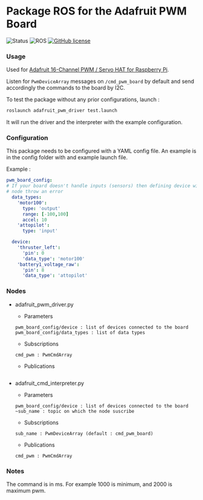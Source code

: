 # Package ROS for the Adafruit PWM Board

![Status](https://img.shields.io/badge/Status-In%20Development-red.svg)
![ROS](https://img.shields.io/badge/ROS-Kinetic--Kame-green.svg)
[![GitHub license](https://img.shields.io/github/license/simchanu29/ros_adafruit_pwm_driver.svg)](https://github.com/simchanu29/ros_adafruit_pwm_driver/blob/master/LICENSE)

### Usage

Used for [Adafruit 16-Channel PWM / Servo HAT for Raspberry Pi](https://www.adafruit.com/product/2327).

Listen for `PwmDeviceArray` messages on `/cmd_pwm_board` by default and send accordingly the commands to the board by 
I2C.

To test the package without any prior configurations, launch : 

```bash
roslaunch adafruit_pwm_driver test.launch
```

It will run the driver and the interpreter with the example configuration.

### Configuration

This package needs to be configured with a YAML config file. An example is in the config folder with and example launch 
file.

Example : 

```yaml
pwm_board_config:
# If your board doesn't handle inputs (sensors) then defining device with a data_type.type:'inputs' will make the
# node throw an error
  data_types:
    'motor100':
      type: 'output'
      range: [-100,100]
      accel: 10
    'attopilot':
      type: 'input'

  device:
    'thruster_left':
      'pin': 0
      'data_type': 'motor100'
    'battery1_voltage_raw':
      'pin': 8
      'data_type': 'attopilot'
```

### Nodes

 - adafruit_pwm_driver.py
    - Parameters

    ```
    pwm_board_config/device : list of devices connected to the board
    pwm_board_config/data_types : list of data types
    ```

    - Subscriptions

    ```
    cmd_pwm : PwmCmdArray
    ```

    - Publications

    ```

    ```
    
 - adafruit_cmd_interpreter.py
    - Parameters

    ```
    pwm_board_config/device : list of devices connected to the board
    ~sub_name : topic on which the node suscribe
    ```

    - Subscriptions

    ```
    sub_name : PwmDeviceArray (default : cmd_pwm_board)
    ```

    - Publications

    ```
    cmd_pwm : PwmCmdArray
    ```

### Notes

The command is in ms. For example 1000 is minimum, and 2000 is maximum pwm.



